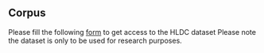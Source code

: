 ## Corpus

Please fill the following [form](
https://docs.google.com/forms/d/e/1FAIpQLSf6c8fuWWB-VWf4Yv5YPd9dkfE7bnX8y7hDt0DKCKfW_ocDBQ/viewform) to get access to the HLDC dataset Please note the dataset is only to be used for research purposes.

